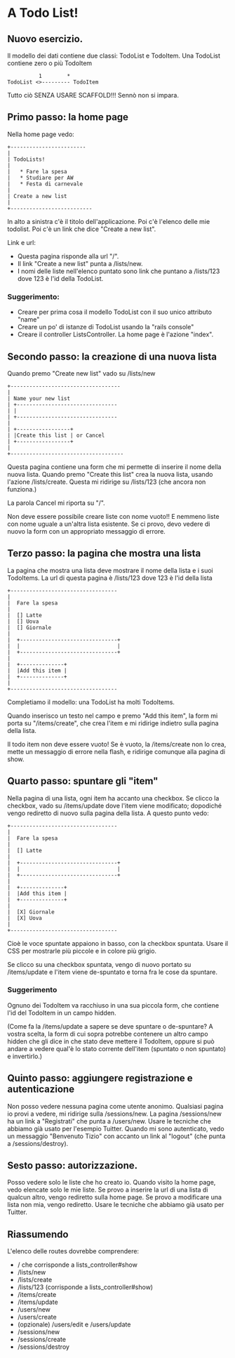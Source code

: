 # A Todo List!

## Nuovo esercizio.

Il modello dei dati contiene due classi: TodoList e TodoItem.  Una TodoList contiene zero o più TodoItem

              1        *
    TodoList <>--------- TodoItem
    
Tutto ciò SENZA USARE SCAFFOLD!!!  Sennò non si impara.
    
## Primo passo: la home page

Nella home page vedo:

    +------------------------
    |
    | TodoLists!
    |
    |   * Fare la spesa
    |   * Studiare per AW
    |   * Festa di carnevale
    |  
    | Create a new list
    |
    +--------------------------

In alto a sinistra c'è il titolo dell'applicazione.  Poi c'è l'elenco delle mie todolist. Poi c'è un link che dice "Create a new list".

Link e url:

 * Questa pagina risponde alla url "/".
 * Il link "Create a new list" punta a /lists/new.
 * I nomi delle liste nell'elenco puntato sono link che puntano a /lists/123 dove 123 è l'id della TodoList.

### Suggerimento: 

 * Creare per prima cosa il modello TodoList con il suo unico attributo "name"
 * Creare un po' di istanze di TodoList usando la "rails console"
 * Creare il controller ListsController.  La home page è l'azione "index".
 
## Secondo passo: la creazione di una nuova lista

Quando premo "Create new list" vado su /lists/new

    +-----------------------------------
    |
    | Name your new list
    | +--------------------------------
    | |
    | +--------------------------------
    | 
    | +-----------------+
    | |Create this list | or Cancel
    | +-----------------+
    |
    +------------------------------------
    
Questa pagina contiene una form che mi permette di inserire il nome della nuova lista.  Quando premo "Create this list" crea la nuova lista, usando l'azione /lists/create.  Questa mi ridirige su /lists/123 (che ancora non funziona.)

La parola Cancel mi riporta su "/".

Non deve essere possibile creare liste con nome vuoto!!  E nemmeno liste con nome uguale a un'altra lista esistente.  Se ci provo, devo vedere di nuovo la form con un appropriato messaggio di errore.

## Terzo passo: la pagina che mostra una lista

La pagina che mostra una lista deve mostrare il nome della lista e i suoi TodoItems.  La url di questa pagina è /lists/123 dove 123 è l'id della lista

    +----------------------------------
    |
    |  Fare la spesa
    |
    |  [] Latte
    |  [] Uova
    |  [] Giornale
    |
    |  +-------------------------------+
    |  |                               |
    |  +-------------------------------+
    |
    |  +--------------+
    |  |Add this item | 
    |  +--------------+    
    |
    +----------------------------------


Completiamo il modello: una TodoList ha molti TodoItems.  

Quando inserisco un testo nel campo e premo "Add this item", la form mi porta su "/items/create", che crea l'item e mi ridirige indietro sulla pagina della lista.

Il todo item non deve essere vuoto!  Se è vuoto, la /items/create non lo crea, mette un messaggio di errore nella flash, e ridirige comunque alla pagina di show.

## Quarto passo: spuntare gli "item"

Nella pagina di una lista, ogni item ha accanto una checkbox.  Se clicco la checkbox, vado su /items/update dove l'item viene modificato; dopodiché vengo rediretto di nuovo sulla pagina della lista.  A questo punto vedo:

    +----------------------------------
    |
    |  Fare la spesa
    |
    |  [] Latte
    |
    |  +-------------------------------+
    |  |                               |
    |  +-------------------------------+
    |
    |  +--------------+
    |  |Add this item | 
    |  +--------------+    
    |
    |  [X] Giornale
    |  [X] Uova
    |
    +----------------------------------

Cioè le voce spuntate appaiono in basso, con la checkbox spuntata.  Usare il CSS per mostrarle più piccole e in colore più grigio.

Se clicco su una checkbox spuntata, vengo di nuovo portato su /items/update e l'item viene de-spuntato e torna fra le cose da spuntare.

### Suggerimento

Ognuno dei TodoItem va racchiuso in una sua piccola form, che contiene l'id del TodoItem in un campo hidden.

(Come fa la /items/update a sapere se deve spuntare o de-spuntare?  A vostra scelta, la form di cui sopra potrebbe contenere un altro campo hidden che gli dice in che stato deve mettere il TodoItem, oppure si può andare a vedere qual'è lo stato corrente dell'item (spuntato o non spuntato) e invertirlo.)


## Quinto passo: aggiungere registrazione e autenticazione

Non posso vedere nessuna pagina come utente anonimo.  Qualsiasi pagina io provi a vedere, mi ridirige sulla /sessions/new.  La pagina /sessions/new ha un link a "Registrati" che punta a /users/new. Usare le tecniche che abbiamo già usato per l'esempio Tuitter.  Quando mi sono autenticato, vedo un messaggio "Benvenuto Tizio" con accanto un link al "logout" (che punta a /sessions/destroy).

## Sesto passo: autorizzazione.

Posso vedere solo le liste che ho creato io.  Quando visito la home page, vedo elencate solo le mie liste.  Se provo a inserire la url di una lista di qualcun altro, vengo rediretto sulla home page.  Se provo a modificare una lista non mia, vengo rediretto.  Usare le tecniche che abbiamo già usato per Tuitter.


## Riassumendo

L'elenco delle routes dovrebbe comprendere:

  * / che corrisponde a lists_controller#show
  * /lists/new
  * /lists/create
  * /lists/123 (corrisponde a lists_controller#show)
  * /items/create
  * /items/update
  * /users/new
  * /users/create
  * (opzionale) /users/edit e /users/update
  * /sessions/new
  * /sessions/create
  * /sessions/destroy

